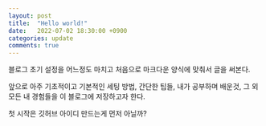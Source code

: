 ```yaml
---
layout: post
title:  "Hello world!"
date:   2022-07-02 18:30:00 +0900
categories: update
comments: true
---
```

블로그 초기 설정을 어느정도 마치고 처음으로 마크다운 양식에 맞춰서 글을 써본다.

앞으로 아주 기초적이고 기본적인 세팅 방법, 간단한 팁들, 내가 공부하며 배운것, 그 외 모든 내 경험들을 이 블로그에 저장하고자 한다.

첫 시작은 깃허브 아이디 만드는게 먼저 아닐까?
